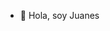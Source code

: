 - 👋 Hola, soy Juanes

<!---
JEAL57/JEAL57 is a ✨ special ✨ repository because its `README.md` (this file) appears on your GitHub profile.
You can click the Preview link to take a look at your changes.
--->
